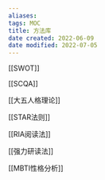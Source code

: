 ```yaml
---
aliases: 
tags: MOC
title: 方法库
date created: 2022-06-09
date modified: 2022-07-05
---
```


[[SWOT]]

[[SCQA]]

[[大五人格理论]]

[[STAR法则]]

[[RIA阅读法]]

[[强力研读法]]

[[MBTI性格分析]]
